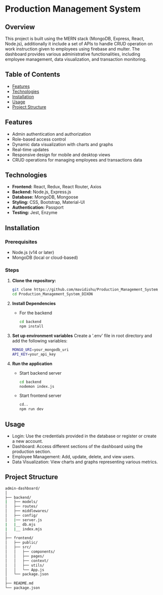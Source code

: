# Production Management System

## Overview

This project is built using the MERN stack (MongoDB, Express, React, Node.js), additionally it include a set of APIs to handle CRUD operation on work instruction given to employees using firebase and multer. The dashboard provides various administrative functionalities, including employee management, data visualization, and transaction monitoring.

## Table of Contents

- [Features](#features)
- [Technologies](#technologies)
- [Installation](#installation)
- [Usage](#usage)
- [Project Structure](#project-structure)

## Features

- Admin authentication and authorization
- Role-based access control
- Dynamic data visualization with charts and graphs
- Real-time updates
- Responsive design for mobile and desktop views
- CRUD operations for managing employees and transactions data

## Technologies

- **Frontend:** React, Redux, React Router, Axios
- **Backend:** Node.js, Express.js
- **Database:** MongoDB, Mongoose
- **Styling:** CSS, Bootstrap, Material-UI
- **Authentication:** Passport
- **Testing:** Jest, Enzyme

## Installation

### Prerequisites

- Node.js (v14 or later)
- MongoDB (local or cloud-based)

### Steps

1. **Clone the repository:**
   ```sh
   git clone https://github.com/mavidishu/Production_Management_System_DIXON.git
   cd Production_Management_System_DIXON
   ```
2. **Install Dependencies**
   - For the backend
     ```sh
     cd backend
     npm install
     ```
3. **Set up environment variables**
   Create a '.env' file in root directory and add the following variables:

   ```sh
   MONGO_URI=your_mongodb_uri
   API_KEY=your_api_key
   ```
4. **Run the application**
   - Start backend server
  
     ```sh
     cd backend
     nodemon index.js
     ```

   - Start frontend server
  
     ```sh
     cd..
     npm run dev
     ```
## Usage
  - Login: Use the credentials provided in the database or register or create a new account.
  - Dashboard: Access different sections of the dashboard using the production section.
  - Employee Management: Add, update, delete, and view users.
  - Data Visualization: View charts and graphs representing various metrics.

## Project Structure

```sh
admin-dashboard/
│
├── backend/
|   ├── models/
│   ├── routes/
│   ├── middlewares/
│   ├── config/
│   |── server.js
|   |__ db.mjs
|   |__ index.mjs
│
├── frontend/
│   ├── public/
│   ├── src/
│   │   ├── components/
│   │   ├── pages/
│   │   ├── context/
│   │   ├── utils/
│   │   └── App.js
│   └── package.json
│
├── README.md
└── package.json
```
